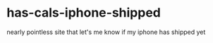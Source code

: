 has-cals-iphone-shipped
=======================

nearly pointless site that let's me know if my iphone has shipped yet
